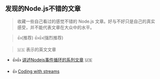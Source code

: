 ## 发现的Node.js不错的文章

> 收藏一些自己看过的感觉不错的 Node.js 文章。好与不好只是自己的真实感受，并不能代表文章在大众中的水平。

> 👍(推荐) 👍👍(强烈推荐)

> :us: 表示的英文文章

- 👍👍 [讲述Nodejs事件循环的系列文章](https://jsblog.insiderattack.net/event-loop-and-the-big-picture-nodejs-event-loop-part-1-1cb67a182810) :us: 

- 👍 [Coding with streams](https://github.com/zhaosaisai/Node.js-Design-Patterns-Second-Edition/blob/master/Chapter5-Coding%20with%20Streams.md)